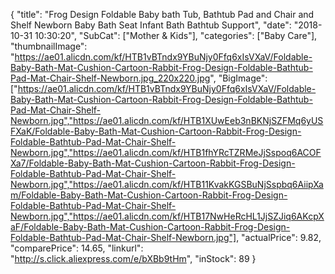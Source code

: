 {
	"title": "Frog Design Foldable Baby bath Tub, Bathtub Pad and Chair and Shelf Newborn Baby Bath Seat Infant Bath Bathtub Support",
	"date": "2018-10-31 10:30:20",
	"SubCat": ["Mother & Kids"],
	"categories": ["Baby Care"],
	"thumbnailImage": "https://ae01.alicdn.com/kf/HTB1vBTndx9YBuNjy0Ffq6xIsVXaV/Foldable-Baby-Bath-Mat-Cushion-Cartoon-Rabbit-Frog-Design-Foldable-Bathtub-Pad-Mat-Chair-Shelf-Newborn.jpg_220x220.jpg",
	"BigImage": ["https://ae01.alicdn.com/kf/HTB1vBTndx9YBuNjy0Ffq6xIsVXaV/Foldable-Baby-Bath-Mat-Cushion-Cartoon-Rabbit-Frog-Design-Foldable-Bathtub-Pad-Mat-Chair-Shelf-Newborn.jpg","https://ae01.alicdn.com/kf/HTB1XUwEeb3nBKNjSZFMq6yUSFXaK/Foldable-Baby-Bath-Mat-Cushion-Cartoon-Rabbit-Frog-Design-Foldable-Bathtub-Pad-Mat-Chair-Shelf-Newborn.jpg","https://ae01.alicdn.com/kf/HTB1fhYRcTZRMeJjSspoq6ACOFXa7/Foldable-Baby-Bath-Mat-Cushion-Cartoon-Rabbit-Frog-Design-Foldable-Bathtub-Pad-Mat-Chair-Shelf-Newborn.jpg","https://ae01.alicdn.com/kf/HTB11KvakKGSBuNjSspbq6AiipXam/Foldable-Baby-Bath-Mat-Cushion-Cartoon-Rabbit-Frog-Design-Foldable-Bathtub-Pad-Mat-Chair-Shelf-Newborn.jpg","https://ae01.alicdn.com/kf/HTB17NwHeRcHL1JjSZJiq6AKcpXaF/Foldable-Baby-Bath-Mat-Cushion-Cartoon-Rabbit-Frog-Design-Foldable-Bathtub-Pad-Mat-Chair-Shelf-Newborn.jpg"],
	"actualPrice": 9.82,
	"comparePrice": 14.65,
	"linkurl": "http://s.click.aliexpress.com/e/bXBb9tHm",
	"inStock": 89
}
